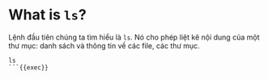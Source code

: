 # What is `ls`?

Lệnh đầu tiên chúng ta tìm hiểu là `ls`. Nó cho phép liệt kê nội dung của một thư mục: danh sách và thông tin về các file, các thư mục.

```plain
ls
```{{exec}}
